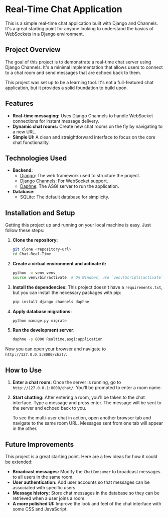 # Real-Time Chat Application

This is a simple real-time chat application built with Django and Channels. It's a great starting point for anyone looking to understand the basics of WebSockets in a Django environment.

## Project Overview

The goal of this project is to demonstrate a real-time chat server using Django Channels. It's a minimal implementation that allows users to connect to a chat room and send messages that are echoed back to them.

This project was set up to be a learning tool. It's not a full-featured chat application, but it provides a solid foundation to build upon.

## Features

*   **Real-time messaging:** Uses Django Channels to handle WebSocket connections for instant message delivery.
*   **Dynamic chat rooms:** Create new chat rooms on the fly by navigating to a new URL.
*   **Simple UI:** A clean and straightforward interface to focus on the core chat functionality.

## Technologies Used

*   **Backend:**
    *   [Django](https://www.djangoproject.com/): The web framework used to structure the project.
    *   [Django Channels](https://channels.readthedocs.io/en/latest/): For WebSocket support.
    *   [Daphne](https://github.com/django/daphne): The ASGI server to run the application.
*   **Database:**
    *   SQLite: The default database for simplicity.

## Installation and Setup

Getting this project up and running on your local machine is easy. Just follow these steps:

1.  **Clone the repository:**
    ```bash
    git clone <repository-url>
    cd Chat-Real-Time
    ```

2.  **Create a virtual environment and activate it:**
    ```bash
    python -m venv venv
    source venv/bin/activate  # On Windows, use `venv\Scripts\activate`
    ```

3.  **Install the dependencies:**
    This project doesn't have a `requirements.txt`, but you can install the necessary packages with pip:
    ```bash
    pip install django channels daphne
    ```

4.  **Apply database migrations:**
    ```bash
    python manage.py migrate
    ```

5.  **Run the development server:**
    ```bash
    daphne -p 8000 Realtime.asgi:application
    ```

Now you can open your browser and navigate to `http://127.0.0.1:8000/chat/`.

## How to Use

1.  **Enter a chat room:**
    Once the server is running, go to `http://127.0.0.1:8000/chat/`. You'll be prompted to enter a room name.

2.  **Start chatting:**
    After entering a room, you'll be taken to the chat interface. Type a message and press enter. The message will be sent to the server and echoed back to you.

    To see the multi-user chat in action, open another browser tab and navigate to the same room URL. Messages sent from one tab will appear in the other.

## Future Improvements

This project is a great starting point. Here are a few ideas for how it could be extended:

*   **Broadcast messages:** Modify the `ChatConsumer` to broadcast messages to all users in the same room.
*   **User authentication:** Add user accounts so that messages can be associated with specific users.
*   **Message history:** Store chat messages in the database so they can be retrieved when a user joins a room.
*   **A more polished UI:** Improve the look and feel of the chat interface with some CSS and JavaScript.
